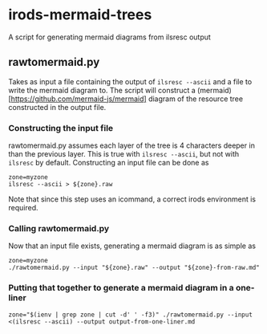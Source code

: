 # irods-mermaid-trees
A script for generating mermaid diagrams from ilsresc output

## rawtomermaid.py
Takes as input a file containing the output of `ilsresc --ascii` and a file to write the mermaid diagram to. The script will construct a (mermaid)[https://github.com/mermaid-js/mermaid] diagram of the resource tree constructed in the output file.

### Constructing the input file
rawtomermaid.py assumes each layer of the tree is 4 characters deeper in than the previous layer. This is true with `ilsresc --ascii`, but not with `ilsresc` by default. Constructing an input file can be done as
```
zone=myzone
ilsresc --ascii > ${zone}.raw
```
Note that since this step uses an icommand, a correct irods environment is required. 

### Calling rawtomermaid.py
Now that an input file exists, generating a mermaid diagram is as simple as
```
zone=myzone
./rawtomermaid.py --input "${zone}.raw" --output "${zone}-from-raw.md"
```

### Putting that together to generate a mermaid diagram in a one-liner
```
zone="$(ienv | grep zone | cut -d' ' -f3)" ./rawtomermaid.py --input <(ilsresc --ascii) --output output-from-one-liner.md
```
